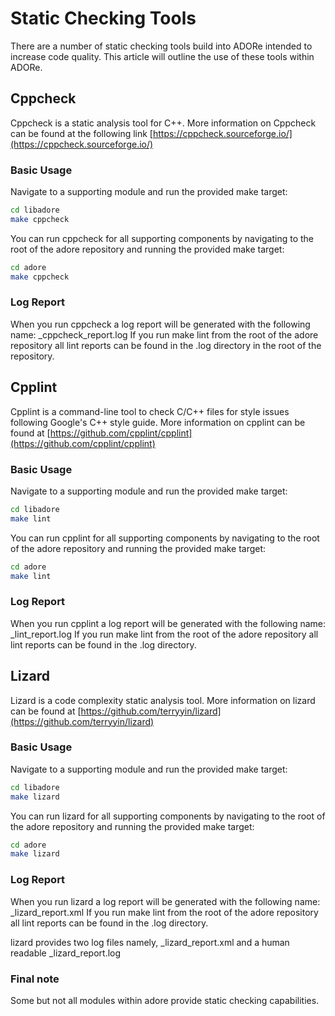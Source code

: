 <!--
********************************************************************************
* Copyright (C) 2017-2020 German Aerospace Center (DLR). 
* Eclipse ADORe, Automated Driving Open Research https://eclipse.org/adore
*
* This program and the accompanying materials are made available under the 
* terms of the Eclipse Public License 2.0 which is available at
* http://www.eclipse.org/legal/epl-2.0.
*
* SPDX-License-Identifier: EPL-2.0 
*
* Contributors: 
********************************************************************************
-->
<!--
title:      Static Checking Tools
desc:       This article provides a technical overview of the static checking tools baked into ADORe .
date:       ${DOC_DATETIME}
version:    ${DOC_VERSION}
template:   document
nav:        Technical Documentation __4__>Static Checking Tools __2__
percent:    100
authors:    opensource-ts@dlr.de
-->           
# Static Checking Tools
There are a number of static checking tools build into ADORe intended to increase code quality.  This article will outline
the use of these tools within ADORe.

## Cppcheck

Cppcheck is a static analysis tool for C++.
More information on Cppcheck can be found at the following link [https://cppcheck.sourceforge.io/](https://cppcheck.sourceforge.io/)

### Basic Usage
Navigate to a supporting module and run the provided make target:
```bash
cd libadore
make cppcheck
```
You can run cppcheck for all supporting components by navigating to the root of the adore repository and running the provided make target:
```bash
cd adore
make cppcheck
```

### Log Report
When you run cppcheck a log report will be generated with the following name: <component name>_cppcheck_report.log
If you run make lint from the root of the adore repository all lint reports can be found in the .log directory in the root
of the repository.

## Cpplint
Cpplint is a command-line tool to check C/C++ files for style issues following Google's C++ style guide.
More information on cpplint can be found at [https://github.com/cpplint/cpplint](https://github.com/cpplint/cpplint)

### Basic Usage
Navigate to a supporting module and run the provided make target:
```bash
cd libadore
make lint
```
You can run cpplint for all supporting components by navigating to the root of the adore repository and running the provided make target:
```bash
cd adore
make lint
```

### Log Report
When you run cpplint a log report will be generated with the following name: <component name>_lint_report.log
If you run make lint from the root of the adore repository all lint reports can be found in the .log directory.

## Lizard
Lizard is a code complexity static analysis tool.
More information on lizard can be found at [https://github.com/terryyin/lizard](https://github.com/terryyin/lizard)

### Basic Usage
Navigate to a supporting module and run the provided make target:
```bash
cd libadore
make lizard
```
You can run lizard for all supporting components by navigating to the root of the adore repository and running the provided make target:
```bash
cd adore
make lizard
```

### Log Report
When you run lizard a log report will be generated with the following name: <component name>_lizard_report.xml
If you run make lint from the root of the adore repository all lint reports can be found in the .log directory.

lizard provides two log files namely, <component name>_lizard_report.xml and a human readable <component name>_lizard_report.log


### Final note
Some but not all modules within adore provide static checking capabilities. 
